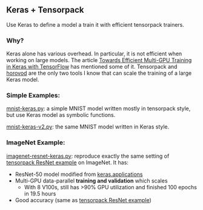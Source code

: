 
## Keras + Tensorpack

Use Keras to define a model a train it with efficient tensorpack trainers.

### Why?
Keras alone has various overhead. In particular, it is not efficient when working on large models.
The article [Towards Efficient Multi-GPU Training in Keras with TensorFlow](https://medium.com/rossum/towards-efficient-multi-gpu-training-in-keras-with-tensorflow-8a0091074fb2)
has mentioned some of it.
Tensorpack and [horovod](https://github.com/uber/horovod/blob/master/examples/keras_imagenet_resnet50.py)
are the only two tools I know that can scale the training of a large Keras model.

### Simple Examples:

[mnist-keras.py](mnist-keras.py): a simple MNIST model written mostly in tensorpack style, but use Keras model as symbolic functions.

[mnist-keras-v2.py](mnist-keras-v2.py): the same MNIST model written in Keras style.

### ImageNet Example:

[imagenet-resnet-keras.py](imagenet-resnet-keras.py):
reproduce exactly the same setting of [tensorpack ResNet example](../ResNet) on ImageNet.
It has:

+ ResNet-50 model modified from [keras.applications](https://github.com/tensorflow/tensorflow/blob/master/tensorflow/python/keras/_impl/keras/applications/resnet50.py)
+ Multi-GPU data-parallel __training and validation__ which scales
	+ With 8 V100s, still has >90% GPU utilization and finished 100 epochs in 19.5 hours
+ Good accuracy (same as [tensorpack ResNet example](../ResNet))

